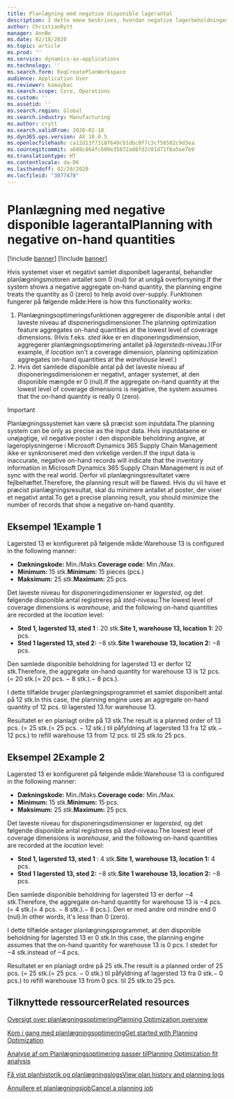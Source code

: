 ```yaml
---
title: Planlægning med negative disponible lagerantal
description: I dette emne beskrives, hvordan negative lagerbeholdninger håndteres, når du bruger planlægningsoptimering.
author: ChristianRytt
manager: AnnBe
ms.date: 02/18/2020
ms.topic: article
ms.prod: ''
ms.service: dynamics-ax-applications
ms.technology: ''
ms.search.form: ReqCreatePlanWorkspace
audience: Application User
ms.reviewer: kamaybac
ms.search.scope: Core, Operations
ms.custom: ''
ms.assetid: ''
ms.search.region: Global
ms.search.industry: Manufacturing
ms.author: crytt
ms.search.validFrom: 2020-02-18
ms.dyn365.ops.version: AX 10.0.5
ms.openlocfilehash: ca12d13f7318f649cb1dbc0f7c3cf56502c9d3ea
ms.sourcegitcommit: a688c864fc609e35072ad8fd2c01d71f6a5ee7b9
ms.translationtype: HT
ms.contentlocale: da-DK
ms.lasthandoff: 02/20/2020
ms.locfileid: "3077478"
---
```

# <a name="planning-with-negative-on-hand-quantities"></a><span data-ttu-id="d6408-103">Planlægning med negative disponible lagerantal</span><span class="sxs-lookup"><span data-stu-id="d6408-103">Planning with negative on-hand quantities</span></span>

[!include [banner](../../includes/preview-banner.md)]
[!include [banner](../../includes/banner.md)]

<span data-ttu-id="d6408-104">Hvis systemet viser et negativt samlet disponibelt lagerantal, behandler planlægningsmotoren antallet som 0 (nul) for at undgå overforsyning.</span><span class="sxs-lookup"><span data-stu-id="d6408-104">If the system shows a negative aggregate on-hand quantity, the planning engine treats the quantity as 0 (zero) to help avoid over-supply.</span></span> <span data-ttu-id="d6408-105">Funktionen fungerer på følgende måde:</span><span class="sxs-lookup"><span data-stu-id="d6408-105">Here is how this functionality works:</span></span>

1. <span data-ttu-id="d6408-106">Planlægningsoptimeringsfunktionen aggregerer de disponible antal i det laveste niveau af disponeringsdimensioner.</span><span class="sxs-lookup"><span data-stu-id="d6408-106">The planning optimization feature aggregates on-hand quantities at the lowest level of coverage dimensions.</span></span> <span data-ttu-id="d6408-107">(Hvis f.eks. *sted* ikke er en disponeringsdimension, aggregerer planlægningsoptimering antallet på *lagersteds*-niveau.)</span><span class="sxs-lookup"><span data-stu-id="d6408-107">(For example, if *location* isn't a coverage dimension, planning optimization aggregates on-hand quantities at the *warehouse* level.)</span></span>
1. <span data-ttu-id="d6408-108">Hvis det samlede disponible antal på det laveste niveau af disponeringsdimensionen er negativt, antager systemet, at den disponible mængde er 0 (nul).</span><span class="sxs-lookup"><span data-stu-id="d6408-108">If the aggregate on-hand quantity at the lowest level of coverage dimensions is negative, the system assumes that the on-hand quantity is really 0 (zero).</span></span>

> [!IMPORTANT]
> <span data-ttu-id="d6408-109">Planlægningssystemet kan være så præcist som inputdata.</span><span class="sxs-lookup"><span data-stu-id="d6408-109">The planning system can be only as precise as the input data.</span></span> <span data-ttu-id="d6408-110">Hvis inputdataene er unøjagtige, vil negative poster i den disponible beholdning angive, at lageroplysningerne i Microsoft Dynamics 365 Supply Chain Management ikke er synkroniseret med den virkelige verden.</span><span class="sxs-lookup"><span data-stu-id="d6408-110">If the input data is inaccurate, negative on-hand records will indicate that the inventory information in Microsoft Dynamics 365 Supply Chain Management is out of sync with the real world.</span></span> <span data-ttu-id="d6408-111">Derfor vil planlægningsresultatet være fejlbehæftet.</span><span class="sxs-lookup"><span data-stu-id="d6408-111">Therefore, the planning result will be flawed.</span></span> <span data-ttu-id="d6408-112">Hvis du vil have et præcist planlægningsresultat, skal du minimere antallet af poster, der viser et negativt antal.</span><span class="sxs-lookup"><span data-stu-id="d6408-112">To get a precise planning result, you should minimize the number of records that show a negative on-hand quantity.</span></span>

## <a name="example-1"></a><span data-ttu-id="d6408-113">Eksempel 1</span><span class="sxs-lookup"><span data-stu-id="d6408-113">Example 1</span></span>

<span data-ttu-id="d6408-114">Lagersted 13 er konfigureret på følgende måde:</span><span class="sxs-lookup"><span data-stu-id="d6408-114">Warehouse 13 is configured in the following manner:</span></span>

- <span data-ttu-id="d6408-115">**Dækningskode:** Min./Maks.</span><span class="sxs-lookup"><span data-stu-id="d6408-115">**Coverage code:** Min./Max.</span></span>
- <span data-ttu-id="d6408-116">**Minimum:** 15 stk.</span><span class="sxs-lookup"><span data-stu-id="d6408-116">**Minimum:** 15 pieces (pcs.)</span></span>
- <span data-ttu-id="d6408-117">**Maksimum:** 25 stk.</span><span class="sxs-lookup"><span data-stu-id="d6408-117">**Maximum:** 25 pcs.</span></span>

<span data-ttu-id="d6408-118">Det laveste niveau for disponeringsdimensioner er *lagersted*, og det følgende disponible antal registreres på *sted*-niveau:</span><span class="sxs-lookup"><span data-stu-id="d6408-118">The lowest level of coverage dimensions is *warehouse*, and the following on-hand quantities are recorded at the *location* level:</span></span>

- <span data-ttu-id="d6408-119">**Sted 1, lagersted 13, sted 1** : 20 stk.</span><span class="sxs-lookup"><span data-stu-id="d6408-119">**Site 1, warehouse 13, location 1:** 20 pcs.</span></span>
- <span data-ttu-id="d6408-120">**Sted 1 lagersted 13, sted 2:** &minus;8 stk.</span><span class="sxs-lookup"><span data-stu-id="d6408-120">**Site 1 warehouse 13, location 2:** &minus;8 pcs.</span></span>

<span data-ttu-id="d6408-121">Den samlede disponible beholdning for lagersted 13 er derfor 12 stk.</span><span class="sxs-lookup"><span data-stu-id="d6408-121">Therefore, the aggregate on-hand quantity for warehouse 13 is 12 pcs.</span></span> <span data-ttu-id="d6408-122">(= 20 stk.</span><span class="sxs-lookup"><span data-stu-id="d6408-122">(= 20 pcs.</span></span> <span data-ttu-id="d6408-123">&minus; 8 stk.).</span><span class="sxs-lookup"><span data-stu-id="d6408-123">&minus; 8 pcs.).</span></span>

<span data-ttu-id="d6408-124">I dette tilfælde bruger planlægningsprogrammet et samlet disponibelt antal på 12 stk.</span><span class="sxs-lookup"><span data-stu-id="d6408-124">In this case, the planning engine uses an aggregate on-hand quantity of 12 pcs.</span></span> <span data-ttu-id="d6408-125">til lagersted 13.</span><span class="sxs-lookup"><span data-stu-id="d6408-125">for warehouse 13.</span></span>

<span data-ttu-id="d6408-126">Resultatet er en planlagt ordre på 13 stk.</span><span class="sxs-lookup"><span data-stu-id="d6408-126">The result is a planned order of 13 pcs.</span></span> <span data-ttu-id="d6408-127">(= 25 stk.</span><span class="sxs-lookup"><span data-stu-id="d6408-127">(= 25 pcs.</span></span> <span data-ttu-id="d6408-128">&minus; 12 stk.) til påfyldning af lagersted 13 fra 12 stk.</span><span class="sxs-lookup"><span data-stu-id="d6408-128">&minus; 12 pcs.) to refill warehouse 13 from 12 pcs.</span></span> <span data-ttu-id="d6408-129">til 25 stk.</span><span class="sxs-lookup"><span data-stu-id="d6408-129">to 25 pcs.</span></span>

## <a name="example-2"></a><span data-ttu-id="d6408-130">Eksempel 2</span><span class="sxs-lookup"><span data-stu-id="d6408-130">Example 2</span></span>

<span data-ttu-id="d6408-131">Lagersted 13 er konfigureret på følgende måde:</span><span class="sxs-lookup"><span data-stu-id="d6408-131">Warehouse 13 is configured in the following manner:</span></span>

- <span data-ttu-id="d6408-132">**Dækningskode:** Min./Maks.</span><span class="sxs-lookup"><span data-stu-id="d6408-132">**Coverage code:** Min./Max.</span></span>
- <span data-ttu-id="d6408-133">**Minimum:** 15 stk.</span><span class="sxs-lookup"><span data-stu-id="d6408-133">**Minimum:** 15 pcs.</span></span>
- <span data-ttu-id="d6408-134">**Maksimum:** 25 stk.</span><span class="sxs-lookup"><span data-stu-id="d6408-134">**Maximum:** 25 pcs.</span></span>

<span data-ttu-id="d6408-135">Det laveste niveau for disponeringsdimensioner er *lagersted*, og det følgende disponible antal registreres på *sted*-niveau:</span><span class="sxs-lookup"><span data-stu-id="d6408-135">The lowest level of coverage dimensions is *warehouse*, and the following on-hand quantities are recorded at the *location* level:</span></span>

- <span data-ttu-id="d6408-136">**Sted 1, lagersted 13, sted 1** : 4 stk.</span><span class="sxs-lookup"><span data-stu-id="d6408-136">**Site 1, warehouse 13, location 1:** 4 pcs.</span></span>
- <span data-ttu-id="d6408-137">**Sted 1 lagersted 13, sted 2:** &minus;8 stk.</span><span class="sxs-lookup"><span data-stu-id="d6408-137">**Site 1 warehouse 13, location 2:** &minus;8 pcs.</span></span>

<span data-ttu-id="d6408-138">Den samlede disponible beholdning for lagersted 13 er derfor &minus;4 stk.</span><span class="sxs-lookup"><span data-stu-id="d6408-138">Therefore, the aggregate on-hand quantity for warehouse 13 is &minus;4 pcs.</span></span> <span data-ttu-id="d6408-139">(= 4 stk.</span><span class="sxs-lookup"><span data-stu-id="d6408-139">(= 4 pcs.</span></span> <span data-ttu-id="d6408-140">&minus; 8 stk.).</span><span class="sxs-lookup"><span data-stu-id="d6408-140">&minus; 8 pcs.).</span></span> <span data-ttu-id="d6408-141">Den er med andre ord mindre end 0 (nul).</span><span class="sxs-lookup"><span data-stu-id="d6408-141">In other words, it's less than 0 (zero).</span></span>

<span data-ttu-id="d6408-142">I dette tilfælde antager planlægningsprogrammet, at den disponible beholdning for lagersted 13 er 0 stk.</span><span class="sxs-lookup"><span data-stu-id="d6408-142">In this case, the planning engine assumes that the on-hand quantity for warehouse 13 is 0 pcs.</span></span> <span data-ttu-id="d6408-143">I stedet for &minus;4 stk.</span><span class="sxs-lookup"><span data-stu-id="d6408-143">instead of &minus;4 pcs.</span></span>

<span data-ttu-id="d6408-144">Resultatet er en planlagt ordre på 25 stk.</span><span class="sxs-lookup"><span data-stu-id="d6408-144">The result is a planned order of 25 pcs.</span></span> <span data-ttu-id="d6408-145">(= 25 stk.</span><span class="sxs-lookup"><span data-stu-id="d6408-145">(= 25 pcs.</span></span> <span data-ttu-id="d6408-146">&minus; 0 stk.) til påfyldning af lagersted 13 fra 0 stk.</span><span class="sxs-lookup"><span data-stu-id="d6408-146">&minus; 0 pcs.) to refill warehouse 13 from 0 pcs.</span></span> <span data-ttu-id="d6408-147">til 25 stk.</span><span class="sxs-lookup"><span data-stu-id="d6408-147">to 25 pcs.</span></span>

## <a name="related-resources"></a><span data-ttu-id="d6408-148">Tilknyttede ressourcer</span><span class="sxs-lookup"><span data-stu-id="d6408-148">Related resources</span></span>

[<span data-ttu-id="d6408-149">Oversigt over planlægningsoptimering</span><span class="sxs-lookup"><span data-stu-id="d6408-149">Planning Optimization overview</span></span>](planning-optimization-overview.md)

[<span data-ttu-id="d6408-150">Kom i gang med planlægningsoptimering</span><span class="sxs-lookup"><span data-stu-id="d6408-150">Get started with Planning Optimization</span></span>](get-started.md)

[<span data-ttu-id="d6408-151">Analyse af om Planlægningsoptimering passer til</span><span class="sxs-lookup"><span data-stu-id="d6408-151">Planning Optimization fit analysis</span></span>](planning-optimization-fit-analysis.md)

[<span data-ttu-id="d6408-152">Få vist planhistorik og planlægningslogs</span><span class="sxs-lookup"><span data-stu-id="d6408-152">View plan history and planning logs</span></span>](plan-history-logs.md)

[<span data-ttu-id="d6408-153">Annullere et planlægningsjob</span><span class="sxs-lookup"><span data-stu-id="d6408-153">Cancel a planning job</span></span>](cancel-planning-job.md)
